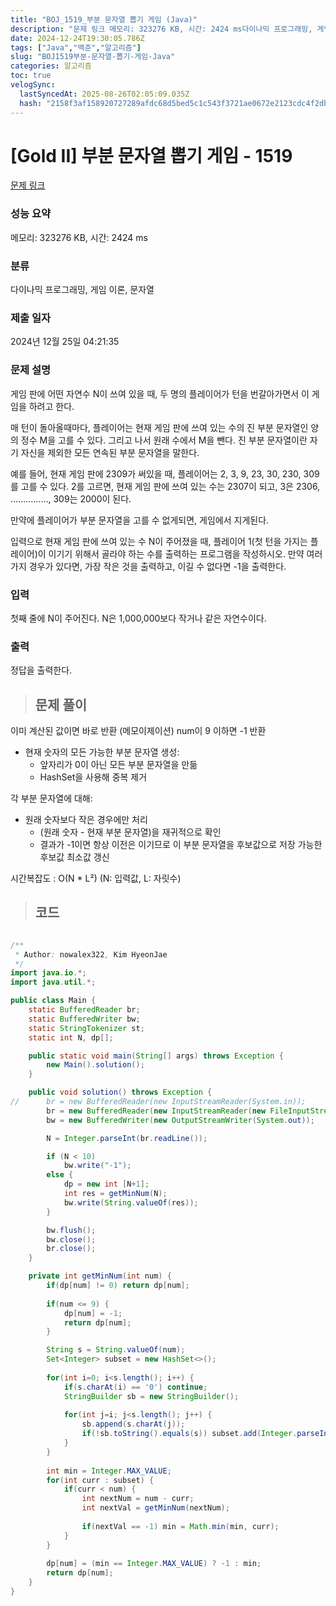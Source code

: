 ```yaml
---
title: "BOJ_1519_부분 문자열 뽑기 게임 (Java)"
description: "문제 링크 메모리: 323276 KB, 시간: 2424 ms다이나믹 프로그래밍, 게임 이론, 문자열2024년 12월 25일 04:21:35이미 계산된 값이면 바로 반환 (메모이제이션)num이 9 이하면 -1 반환현재 숫자의 모든 가능한 부분 문자열 생성:앞자리가 0이 "
date: 2024-12-24T19:30:05.786Z
tags: ["Java","백준","알고리즘"]
slug: "BOJ1519부분-문자열-뽑기-게임-Java"
categories: 알고리즘
toc: true
velogSync:
  lastSyncedAt: 2025-08-26T02:05:09.035Z
  hash: "2158f3af158920727289afdc68d5bed5c1c543f3721ae0672e2123cdc4f2db22"
---
```


# [Gold II] 부분 문자열 뽑기 게임 - 1519 

[문제 링크](https://www.acmicpc.net/problem/1519) 

### 성능 요약

메모리: 323276 KB, 시간: 2424 ms

### 분류

다이나믹 프로그래밍, 게임 이론, 문자열

### 제출 일자

2024년 12월 25일 04:21:35

### 문제 설명

<p>게임 판에 어떤 자연수 N이 쓰여 있을 때, 두 명의 플레이어가 턴을 번갈아가면서 이 게임을 하려고 한다.</p>

<p>매 턴이 돌아올때마다, 플레이어는 현재 게임 판에 쓰여 있는 수의 진 부분 문자열인 양의 정수 M을 고를 수 있다. 그리고 나서 원래 수에서 M을 뺀다. 진 부분 문자열이란 자기 자신을 제외한 모든 연속된 부분 문자열을 말한다.</p>

<p>예를 들어, 현재 게임 판에 2309가 써있을 때, 플레이어는 2, 3, 9, 23, 30, 230, 309를 고를 수 있다. 2를 고르면, 현재 게임 판에 쓰여 있는 수는 2307이 되고, 3은 2306, ..............., 309는 2000이 된다.</p>

<p>만약에 플레이어가 부분 문자열을 고를 수 없게되면, 게임에서 지게된다.</p>

<p>입력으로 현재 게임 판에 쓰여 있는 수 N이 주어졌을 때, 플레이어 1(첫 턴을 가지는 플레이어)이 이기기 위해서 골라야 하는 수를 출력하는 프로그램을 작성하시오. 만약 여러 가지 경우가 있다면, 가장 작은 것을 출력하고, 이길 수 없다면 -1을 출력한다.</p>

### 입력 

 <p>첫째 줄에 N이 주어진다. N은 1,000,000보다 작거나 같은 자연수이다.</p>

### 출력 

 <p>정답을 출력한다.</p>

> ## 문제 풀이

이미 계산된 값이면 바로 반환 (메모이제이션)
num이 9 이하면 -1 반환
- 현재 숫자의 모든 가능한 부분 문자열 생성:
   - 앞자리가 0이 아닌 모든 부분 문자열을 만듦
   - HashSet을 사용해 중복 제거
   
각 부분 문자열에 대해:
 - 원래 숫자보다 작은 경우에만 처리
   - (원래 숫자 - 현재 부분 문자열)을 재귀적으로 확인
   - 결과가 -1이면 항상 이전은 이기므로 이 부분 문자열을 후보값으로 저장
가능한 후보값 최소값 갱신

시간복잡도 : O(N * L²) (N: 입력값, L: 자릿수)

> ## 코드

```java

/**
 * Author: nowalex322, Kim HyeonJae
 */
import java.io.*;
import java.util.*;

public class Main {
	static BufferedReader br;
	static BufferedWriter bw;
	static StringTokenizer st;
	static int N, dp[];

	public static void main(String[] args) throws Exception {
		new Main().solution();
	}

	public void solution() throws Exception {
//		br = new BufferedReader(new InputStreamReader(System.in));
		br = new BufferedReader(new InputStreamReader(new FileInputStream("input.txt")));
		bw = new BufferedWriter(new OutputStreamWriter(System.out));

		N = Integer.parseInt(br.readLine());

		if (N < 10)
			bw.write("-1");
		else {
			dp = new int [N+1];
			int res = getMinNum(N);
			bw.write(String.valueOf(res));
		}

		bw.flush();
		bw.close();
		br.close();
	}

	private int getMinNum(int num) {
		if(dp[num] != 0) return dp[num];
		
		if(num <= 9) {
			dp[num] = -1;
			return dp[num];
		}

		String s = String.valueOf(num);
		Set<Integer> subset = new HashSet<>();
		
		for(int i=0; i<s.length(); i++) {
			if(s.charAt(i) == '0') continue;
			StringBuilder sb = new StringBuilder();
			
			for(int j=i; j<s.length(); j++) {
				sb.append(s.charAt(j));
				if(!sb.toString().equals(s)) subset.add(Integer.parseInt(sb.toString()));
			}
		}
		
		int min = Integer.MAX_VALUE;
		for(int curr : subset) {
			if(curr < num) {
				int nextNum = num - curr;
				int nextVal = getMinNum(nextNum);
				
				if(nextVal == -1) min = Math.min(min, curr);
			}
		}
		
		dp[num] = (min == Integer.MAX_VALUE) ? -1 : min;
		return dp[num];
	}
}
```